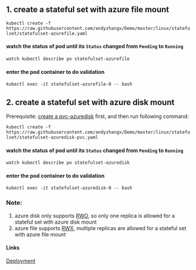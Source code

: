## 1. create a stateful set with azure file mount
```kubectl create -f https://raw.githubusercontent.com/andyzhangx/Demo/master/linux/statefulset/statefulset-azurefile.yaml```

#### watch the status of pod until its `Status` changed from `Pending` to `Running`
```watch kubectl describe po statefulset-azurefile```

#### enter the pod container to do validation
```kubectl exec -it statefulset-azurefile-0 -- bash```

## 2. create a stateful set with azure disk mount
Prerequisite: 
[create a pvc-azuredisk](https://github.com/andyzhangx/Demo/tree/master/linux/azuredisk) first, and then run following command:

```kubectl create -f https://raw.githubusercontent.com/andyzhangx/Demo/master/linux/statefulset/statefulset-azuredisk-pvc.yaml```

#### watch the status of pod until its `Status` changed from `Pending` to `Running`
```watch kubectl describe po statefulset-azuredisk```

#### enter the pod container to do validation
```kubectl exec -it statefulset-azuredisk-0 -- bash```

### Note:
1. azure disk only supports [RWO](https://kubernetes.io/docs/concepts/storage/persistent-volumes/#access-modes), so only one replica is allowed for a stateful set with azure disk mount
2. azure file supports [RWX](https://kubernetes.io/docs/concepts/storage/persistent-volumes/#access-modes), multiple replicas are allowed for a stateful set with azure file mount

#### Links
[Deployment](https://kubernetes.io/docs/concepts/workloads/controllers/deployment/)
